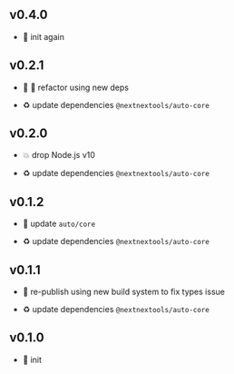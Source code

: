 ## v0.4.0

* 🐣 init again

## v0.2.1

* 🐞 🐞 refactor using new deps

* ♻️ update dependencies `@nextnextools/auto-core`

## v0.2.0

* 💥 drop Node.js v10

* ♻️ update dependencies `@nextnextools/auto-core`

## v0.1.2

* 🐞 update `auto/core`

* ♻️ update dependencies `@nextnextools/auto-core`

## v0.1.1

* 🐞 re-publish using new build system to fix types issue

* ♻️ update dependencies `@nextnextools/auto-core`

## v0.1.0

* 🐣 init
